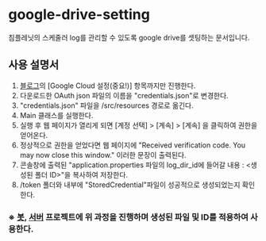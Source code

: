 # google-drive-setting
침플레닛의 스케줄러 log를 관리할 수 있도록 google drive를 셋팅하는 문서입니다.

## 사용 설명서
1. [블로그](https://velog.io/@poooq/Java-%EA%B5%AC%EA%B8%80%EB%93%9C%EB%9D%BC%EC%9D%B4%EB%B8%8CAPI%EB%A5%BC-%EC%82%AC%EC%9A%A9%ED%95%B4-%EC%9E%90%EB%B0%94%EB%9E%91-%EC%97%B0%EA%B2%B0%ED%95%98%EA%B3%A0-CRUD%EC%9E%91%EC%97%85%EA%B9%8C%EC%A7%80-1)의 [Google Cloud 설정(중요!)] 항목까지만 진행한다.
2. 다운로드한 OAuth json 파일의 이름을 "credentials.json"로 변경한다.
3. "credentials.json" 파일을 /src/resources 경로로 옮긴다.
4. Main 클래스를 실행한다.
5. 실행 후 웹 페이지가 열리게 되면 [계정 선택] > [계속] > [계속] 을 클릭하여 권한을 얻어온다.
6. 정상적으로 권한을 얻었다면 웹 페이지에 "Received verification code. You may now close this window." 이러한 문장이 출력된다.
7. 콘솔창에 출력된 "application.properties 파일의 log_dir_id에 들어갈 내용 : <생성된 폴더 ID>"을 복사하여 저장한다.
8. /token 폴더와 내부에 "StoredCredential"파일이 성공적으로 생성되었는지 확인한다.

### ※ [봇](https://github.com/ChimPlanet/ChimPlanet-mgt-bot), [서버](https://github.com/ChimPlanet/ChimPlanet-back) 프로젝트에 위 과정을 진행하며 생성된 파일 및 ID를 적용하여 사용한다.